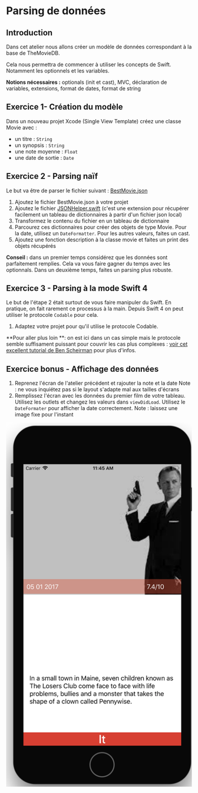 # Parsing de données

## Introduction

Dans cet atelier nous allons créer un modèle de données correspondant à la base de TheMovieDB.

Cela nous permettra de commencer à utiliser les concepts de Swift. Notamment les optionnels et les variables.

**Notions nécessaires :** optionals \(init et cast\), MVC, déclaration de variables, extensions, format de dates, format de string

## Exercice 1- Création du modèle

Dans un nouveau projet Xcode \(Single View Template\) créez une classe Movie avec :

* un titre : `String`
* un synopsis : `String`
* une note moyenne : `Float`
* une date de sortie : `Date`

## Exercice 2 - Parsing naïf

Le but va être de parser le fichier suivant : [BestMovie.json](/ressources/BestMovie.json)

1. Ajoutez le fichier BestMovie.json à votre projet 
2. Ajoutez le fichier [JSONHelper.swift](/ressources/JSONHelper.swift) \(c'est une extension pour récupérer facilement un tableau de dictionnaires à partir d'un fichier json local\)
3. Transformez le contenu du fichier en un tableau de dictionnaire
4. Parcourez ces dictionnaires pour créer des objets de type Movie. Pour la date, utilisez un `DateFormatter`. Pour les autres valeurs, faites un cast.
5. Ajoutez une fonction description à la classe movie et faites un print des objets récupérés

**Conseil :** dans un premier temps considérez que les données sont parfaitement remplies. Cela va vous faire gagner du temps avec les optionnals. Dans un deuxième temps, faites un parsing plus robuste.

## Exercice 3 - Parsing à la mode Swift 4

Le but de l'étape 2 était surtout de vous faire manipuler du Swift. En pratique, on fait rarement ce processus à la main. Depuis Swift 4 on peut utiliser le protocole `Codable` pour cela.

1. Adaptez votre projet pour qu'il utilise le protocole Codable.

**Pour aller plus loin **: on est ici dans un cas simple mais le protocole semble suffisament puissant pour couvrir les cas plus complexes : [voir cet excellent tutorial de Ben Scheirman](http://benscheirman.com/2017/06/ultimate-guide-to-json-parsing-with-swift-4/)  pour plus d'infos.

## Exercice bonus - Affichage des données

1. Reprenez l'écran de l'atelier précédent et rajouter la note et la date
Note : ne vous inquiétez pas si le layout s'adapte mal aux tailles d'écrans
2. Remplissez l'écran avec les données du premier film de votre tableau. Utilisez les outlets et changez les valeurs dans `viewDidLoad`. Utilisez le `DateFormater` pour afficher la date correctement.
Note : laissez une image fixe pour l'instant

![](/assets/Parsing_Bonus.png)
